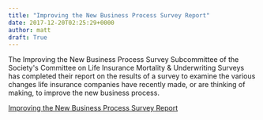 ```yaml
---
title: "Improving the New Business Process Survey Report"
date: 2017-12-20T02:25:29+0000
author: matt
draft: True
---
```

The Improving the New Business Process Survey Subcommittee of the Society's Committee on Life Insurance Mortality & Underwriting Surveys has completed their report on the results of a survey to examine the various changes life insurance companies have recently made, or are thinking of making, to improve the new business process.

[ Improving the New Business Process Survey Report ]( https://www.soa.org/resources/experience-studies/2017/improving-business-process-survey/ )
